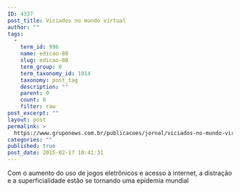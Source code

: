 ```yaml
---
ID: 4337
post_title: Viciados no mundo virtual
author: ""
tags:
  - 
    term_id: 996
    name: edicao-80
    slug: edicao-80
    term_group: 0
    term_taxonomy_id: 1014
    taxonomy: post_tag
    description: ""
    parent: 0
    count: 8
    filter: raw
post_excerpt: ""
layout: post
permalink: >
  https://www.gruponews.com.br/publicacoes/jornal/viciados-no-mundo-virtual
categories: ""
published: true
post_date: 2015-02-17 10:41:31
---
```

Com o aumento do uso de jogos eletrônicos e acesso à internet, a distração e a superficialidade estão se tornando uma epidemia mundial